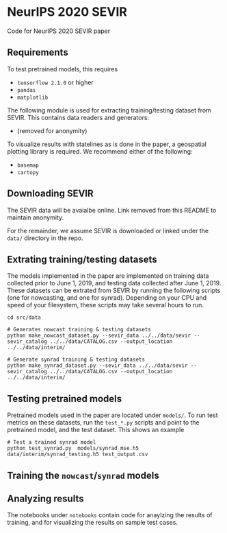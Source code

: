 # NeurIPS 2020 SEVIR
Code for NeurIPS 2020 SEVIR paper


## Requirements

To test pretrained models, this requires

* `tensorflow 2.1.0` or higher
* `pandas`
* `matplotlib`

The following module is used for extracting training/testing dataset from SEVIR.  This contains data readers and generators:

* (removed for anonymity)

To visualize results with statelines as is done in the paper, a geospatial plotting library is required.  We recommend either of the following:

* `basemap`
* `cartopy`


## Downloading SEVIR

The SEVIR data will be avaialbe online.   Link removed from this README to maintain anonymity.

For the remainder, we assume SEVIR is downloaded or linked under the `data/` directory in the repo.

## Extrating training/testing datasets

The models implemented in the paper are implemented on training data collected prior to June 1, 2019, and testing data collected after June 1, 2019.  These datasets can be extrated from SEVIR by running the following scripts (one for nowcasting, and one for synrad).  Depending on your CPU and speed of your filesystem, these scripts may take several hours to run. 


```
cd src/data

# Generates nowcast training & testing datasets
python make_nowcast_dataset.py --sevir_data ../../data/sevir --sevir_catalog ../../data/CATALOG.csv --output_location ../../data/interim/

# Generate synrad training & testing datasets
python make_synrad_dataset.py --sevir_data ../../data/sevir --sevir_catalog ../../data/CATALOG.csv --output_location ../../data/interim/
```

## Testing pretrained models

Pretrained models used in the paper are located under `models/`.  To run test metrics on these datasets, run the `test_*.py` scripts and point to the pretrained model, and the test dataset.  This shows an example

```
# Test a trained synrad model
python test_synrad.py  models/synrad_mse.h5 data/interim/synrad_testing.h5 test_output.csv
```

## Training the `nowcast`/`synrad` models


## Analyzing results

The notebooks under `notebooks` contain code for anaylzing the results of training, and for visualizing the results on sample test cases.










